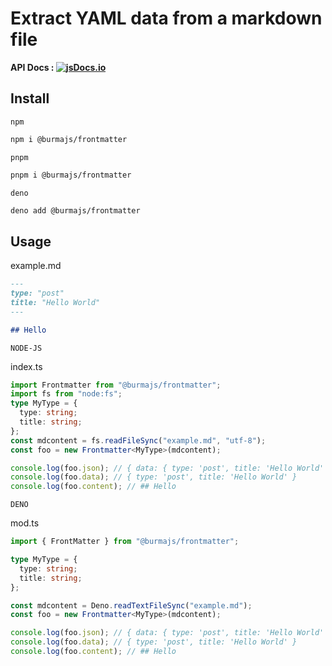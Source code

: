 # Extract YAML data from a markdown file

**API Docs : [![jsDocs.io](https://img.shields.io/badge/jsDocs.io-reference-blue)](https://www.jsdocs.io/package/@burmajs/frontmatter)**

## Install

`npm`

```bash
npm i @burmajs/frontmatter
```

`pnpm`

```bash
pnpm i @burmajs/frontmatter
```

`deno`

```bash
deno add @burmajs/frontmatter
```

## Usage

example.md

```md
---
type: "post"
title: "Hello World"
---

## Hello
```

`NODE-JS`

index.ts

```ts
import Frontmatter from "@burmajs/frontmatter";
import fs from "node:fs";
type MyType = {
  type: string;
  title: string;
};
const mdcontent = fs.readFileSync("example.md", "utf-8");
const foo = new Frontmatter<MyType>(mdcontent);

console.log(foo.json); // { data: { type: 'post', title: 'Hello World' }, content: '\n\n## Hello\n'}
console.log(foo.data); // { type: 'post', title: 'Hello World' }
console.log(foo.content); // ## Hello
```

`DENO`

mod.ts

```ts
import { FrontMatter } from "@burmajs/frontmatter";

type MyType = {
  type: string;
  title: string;
};

const mdcontent = Deno.readTextFileSync("example.md");
const foo = new Frontmatter<MyType>(mdcontent);

console.log(foo.json); // { data: { type: 'post', title: 'Hello World' }, content: '\n\n## Hello\n'}
console.log(foo.data); // { type: 'post', title: 'Hello World' }
console.log(foo.content); // ## Hello
```
